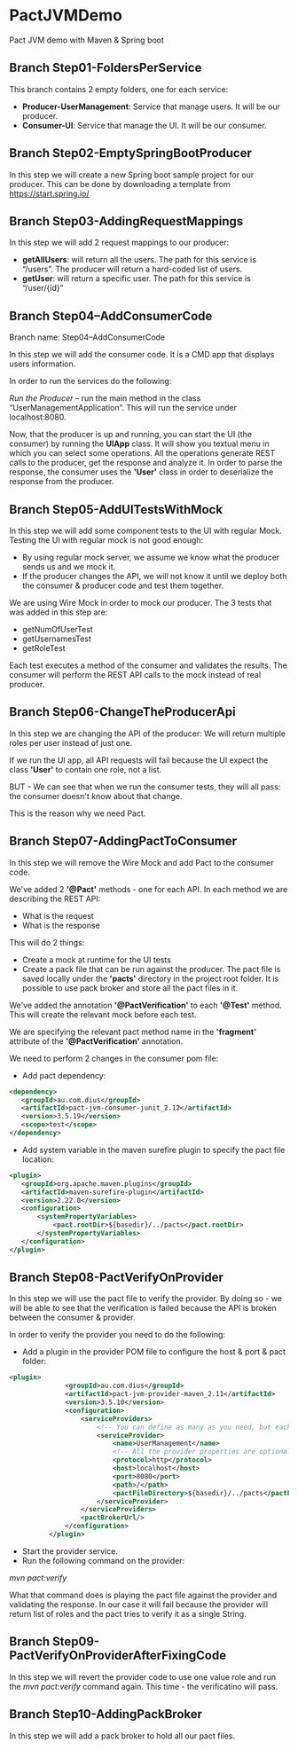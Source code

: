 # PactJVMDemo
Pact JVM demo with Maven &amp; Spring boot

Branch Step01-FoldersPerService
-------------------------------

This branch contains 2 empty folders, one for each service:
* **Producer-UserManagement**: Service that manage users. It will be our producer.
* **Consumer-UI**: Service that manage the UI. It will be our consumer.

Branch Step02-EmptySpringBootProducer
-------------------------------
In this step we will create a new Spring boot sample project for our producer.
This can be done by downloading a template from https://start.spring.io/ 

Branch Step03-AddingRequestMappings
------------------------------------
In this step we will add 2 request mappings to our producer:

* **getAllUsers**: will return all the users. The path for this service is “/users”.
The producer will return a hard-coded list of users.
* **getUser**: will return a specific user. The path for this service is “/user/{id}”

Branch Step04–AddConsumerCode
---------------------------------------------

Branch name: Step04–AddConsumerCode

In this step we will add the consumer code. It is a CMD app that displays users information.

In order to run the services do the following: 

*Run the Producer* – run the main method in the class “UserManagementApplication”. This will run the service under localhost:8080.

Now, that the producer is up and running, you can start the UI (the consumer) by running the **UIApp** class.
It will show you textual menu in which you can select some operations. All the operations generate REST calls to the producer, get the response and analyze it.
In order to parse the response, the consumer uses the **'User'** class in order to deserialize the response from the producer.


Branch Step05-AddUITestsWithMock
---------------------------------------------

In this step we will add some component tests to the UI with regular Mock.
Testing the UI with regular mock is not good enough: 
* By using regular mock server, we assume we know what the producer sends us and we mock it.
* If the producer changes the API, we will not know it until we deploy both the consumer & producer code and test them together.

We are using Wire Mock in order to mock our producer.
The 3 tests that was added in this step are: 
* getNumOfUserTest
* getUsernamesTest
* getRoleTest

Each test executes a method of the consumer and validates the results. The consumer will perform the REST API calls to the mock instead of real producer.

Branch Step06-ChangeTheProducerApi
--------------------------------------------
In this step we are changing the API of the producer: We will return multiple roles per user instead of just one.

If we run the UI app, all API requests will fail because the UI expect the class **'User'** to contain one role, not a list.

BUT - We can see that when we run the consumer tests, they will all pass: the consumer doesn't know about that change.

This is the reason why we need Pact.

Branch Step07-AddingPactToConsumer
-----------------------------------
In this step we will remove the Wire Mock and add Pact to the consumer code.

We've added 2 **'@Pact'** methods - one for each API.
In each method we are describing the REST API: 
 - What is the request 
 - What is the response
 
 
This will do 2 things:
 - Create a mock at runtime for the UI tests
 - Create a pack file that can be run against the producer. The pact file is saved locally under the **'pacts'** directory in the project root folder. It is possible to use pack broker and store all the pact files in it.
 
 
 We've added the annotation **'@PactVerification'** to each **'@Test'** method.
 This will create the relevant mock before each test.
 
 
We are specifying the relevant pact method name in the **'fragment'** attribute of the **'@PactVerification'** annotation.
 
 We need to perform 2 changes in the consumer pom file:

 - Add pact dependency:
 ```xml
<dependency>
    <groupId>au.com.dius</groupId>
    <artifactId>pact-jvm-consumer-junit_2.12</artifactId>
    <version>3.5.19</version>
    <scope>test</scope>
</dependency>
```
 - Add system variable in the maven surefire plugin to specify the pact file location:
 ```xml
 <plugin>
    <groupId>org.apache.maven.plugins</groupId>
    <artifactId>maven-surefire-plugin</artifactId>
    <version>2.22.0</version>
    <configuration>
        <systemPropertyVariables>
            <pact.rootDir>${basedir}/../pacts</pact.rootDir>
        </systemPropertyVariables>
    </configuration>
</plugin>
 ```
 Branch Step08-PactVerifyOnProvider
 ----------------------------------
 In this step we will use the pact file to verify the provider.
 By doing so - we will be able to see that the verification is failed because the API is 
 broken between the consumer & provider.
 
 In order to verify the provider you need to do the following:
  * Add a plugin in the provider POM file to configure the host & port & pact folder:
  
  ```xml
  <plugin>
  				<groupId>au.com.dius</groupId>
  				<artifactId>pact-jvm-provider-maven_2.11</artifactId>
  				<version>3.5.10</version>
  				<configuration>
  					<serviceProviders>
  						<!-- You can define as many as you need, but each must have a unique name -->
  						<serviceProvider>
  							<name>UserManagement</name>
  							<!-- All the provider properties are optional, and have sensible defaults (shown below) -->
  							<protocol>http</protocol>
  							<host>localhost</host>
  							<port>8080</port>
  							<path>/</path>
  							<pactFileDirectory>${basedir}/../pacts</pactFileDirectory>
  						</serviceProvider>
  					</serviceProviders>
  					<pactBrokerUrl/>
  				</configuration>
  			</plugin>
  ```
  * Start the provider service.
  * Run the following command on the provider:
  
  *mvn pact:verify*
  
  What that command does is playing the pact file against the provider and validating the response.
  In our case it will fail because the provider will return list of roles and the pact tries to 
  verify it as a single String.
  
  Branch Step09-PactVerifyOnProviderAfterFixingCode
  -------------------------------------------------
  
  In this step we will revert the provider code to use one value role and run the *mvn pact:verify* command again.
  This time - the verificatino will pass.
  
  Branch Step10-AddingPackBroker
  ------------------------------
  In this step we will add a pack broker to hold all our pact files.